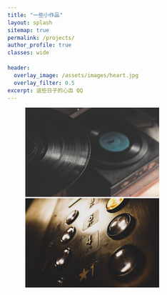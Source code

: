 ```yaml
---
title: "一些小作品"
layout: splash
sitemap: true
permalink: /projects/
author_profile: true
classes: wide

header:
  overlay_image: /assets/images/heart.jpg
  overlay_filter: 0.5
excerpt: 這些日子的心血 QQ
---
```

<!-- ![1](.././assets/images/project_images/music_player.jpg/ =100x100 "music player")![1](.././assets/images/project_images/elevator.jpg/ "elevator")![1](.././assets/images/project_images/marble.jpg/ "mmarble") -->

<!-- <div align="center">
<img src=".././assets/images/project_images/music_player.jpg/" width="300px" alt="圖片說明" ><img src=".././assets/images/project_images/elevator.jpg/" width="300px" alt="圖片說明" >  
</div> -->
<figure class="half">
<img src=".././assets/images/project_images/music_player.jpg/" width="300px" alt="圖片說明" >
<img src=".././assets/images/project_images/elevator.jpg/" width="300px" alt="圖片說明" >  
</figure>

<!-- gallery:
  - url: /assets/images/project_images/music_player.jpg
    image_path: /assets/images/project_images/music_player.jpg
    alt: "placeholder image 1"
    title: "Image 1 title caption"
  - url: /assets/images/project_images/elevator.jpg
    image_path: /assets/images/project_images/elevator.jpg
    alt: "placeholder image 2"
    title: "Image 2 title caption"
  - url: /assets/images/project_images/marble.jpg
    image_path: /assets/images/project_images/marble.jpg
    alt: "placeholder image 3"
    title: "Image 3 title caption" -->
